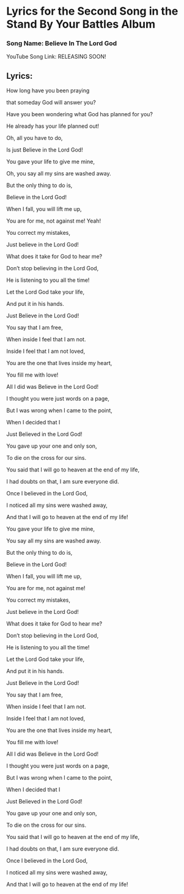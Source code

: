 <h1> Lyrics for the Second Song in the Stand By Your Battles Album </h1> 

<h3> Song Name: Believe In The Lord God </h3>

<p> YouTube Song Link: RELEASING SOON! </p>

<h2> Lyrics: </h2>

<p>How long have you been praying</p>
<p>that someday God will answer you?</p>
<p>Have you been wondering what God has planned for you?</p>
<p>He already has your life planned out!</p>
<p>Oh, all you have to do,</p>
<p>Is just Believe in the Lord God!</p>
<p>You gave your life to give me mine,</p>
<p>Oh, you say all my sins are washed away.</p>
<p>But the only thing to do is,</p>
<p>Believe in the Lord God!</p>
<p>When I fall, you will lift me up,</p>
<p>You are for me, not against me! Yeah!</p>
<p>You correct my mistakes,</p>
<p>Just believe in the Lord God!</p>
<p>What does it take for God to hear me?</p>
<p>Don’t stop believing in the Lord God,</p>
<p>He is listening to you all the time!</p>
<p>Let the Lord God take your life,</p>
<p>And put it in his hands.</p>
<p>Just Believe in the Lord God!</p>
<p>You say that I am free,</p>
<p>When inside I feel that I am not.</p>
<p>Inside I feel that I am not loved,</p>
<p>You are the one that lives inside my heart,</p>
<p>You fill me with love!</p>
<p>All I did was Believe in the Lord God!</p>
<p>I thought you were just words on a page,</p>
<p>But I was wrong when I came to the point,</p>
<p>When I decided that I</p>
<p>Just Believed in the Lord God!</p>
<p>You gave up your one and only son,</p>
<p>To die on the cross for our sins.</p>
<p>You said that I will go to heaven at the end of my life,</p>
<p>I had doubts on that, I am sure everyone did.</p>
<p>Once I believed in the Lord God,</p>
<p>I noticed all my sins were washed away,</p>
<p>And that I will go to heaven at the end of my life!</p>
<p>You gave your life to give me mine,</p>
<p>You say all my sins are washed away.</p>
<p>But the only thing to do is,</p>
<p>Believe in the Lord God!</p>
<p>When I fall, you will lift me up,</p>
<p>You are for me, not against me!</p>
<p>You correct my mistakes,</p>
<p>Just believe in the Lord God!</p>
<p>What does it take for God to hear me?</p>
<p>Don’t stop believing in the Lord God,</p>
<p>He is listening to you all the time!</p>
<p>Let the Lord God take your life,</p>
<p>And put it in his hands.</p>
<p>Just Believe in the Lord God!</p>
<p>You say that I am free,</p>
<p>When inside I feel that I am not.</p>
<p>Inside I feel that I am not loved,</p>
<p>You are the one that lives inside my heart,</p>
<p>You fill me with love!</p>
<p>All I did was Believe in the Lord God!</p>
<p>I thought you were just words on a page,</p>
<p>But I was wrong when I came to the point,</p>
<p>When I decided that I</p>
<p>Just Believed in the Lord God!</p>
<p>You gave up your one and only son,</p>
<p>To die on the cross for our sins.</p>
<p>You said that I will go to heaven at the end of my life,</p>
<p>I had doubts on that, I am sure everyone did.</p>
<p>Once I believed in the Lord God,</p>
<p>I noticed all my sins were washed away,</p>
<p>And that I will go to heaven at the end of my life!</p>
